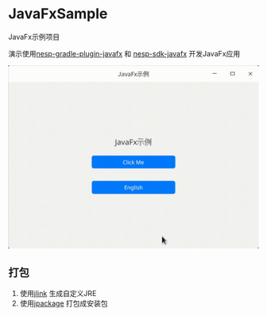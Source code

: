 # JavaFxSample

JavaFx示例项目

演示使用[nesp-gradle-plugin-javafx](https://github.com/nespjin/nesp-gradle-plugin-javafx) 和
[nesp-sdk-javafx](https://github.com/nespjin/nesp-sdk-javafx)
开发JavaFx应用

![Sample](./img/sample.gif)

## 打包

1. 使用[jlink](https://docs.oracle.com/en/java/javase/17/docs/specs/man/jlink.html) 生成自定义JRE
2. 使用[jpackage](https://docs.oracle.com/en/java/javase/17/docs/specs/man/jpackage.html) 打包成安装包
